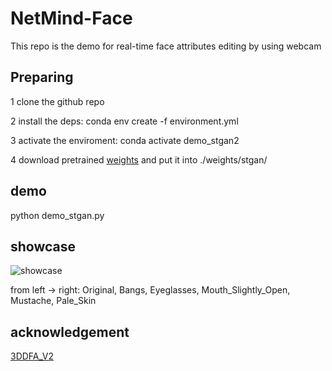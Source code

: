 # NetMind-Face
This repo is the demo for real-time face attributes editing by using webcam

## Preparing
1 clone the github repo

2 install the deps: conda env create -f environment.yml

3 activate the enviroment: conda activate demo_stgan2

4 download pretrained [weights](https://drive.google.com/file/d/1mgl5F5ze5qPls6vjCYwnshlMmTeg5RuE/view?usp=sharing) and put it into ./weights/stgan/ 


## demo
python demo_stgan.py

## showcase

![showcase](https://github.com/protagolabs/NetMind-FacialAttributeEditing/blob/main/demo_stgan.gif)

from left -> right: Original, Bangs, Eyeglasses, Mouth_Slightly_Open,  Mustache, Pale_Skin

## acknowledgement
[3DDFA_V2](https://github.com/cleardusk/3DDFA_V2)
